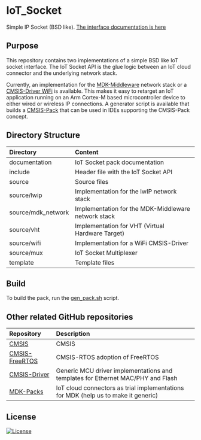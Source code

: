 # IoT_Socket
Simple IP Socket (BSD like). [The interface documentation is here](https://mdk-packs.github.io/IoT_Socket/html/index.html)

## Purpose
This repository contains two implementations of a simple BSD like IoT socket interface. The IoT Socket API is the glue logic
between an IoT cloud connector and the underlying network stack.

Currently, an implementation for
the [MDK-Middleware](https://www2.keil.com/mdk5/middleware) network stack or a
[CMSIS-Driver WiFi](https://arm-software.github.io/CMSIS_5/Driver/html/group__wifi__interface__gr.html) is available. This
makes it easy to retarget an IoT application running on an Arm Cortex-M based microcontroller device to either wired or
wireless IP connections. A generator script is available that builds a
[CMSIS-Pack](https://arm-software.github.io/CMSIS_5/Pack/html/index.html) that can be used in IDEs supporting the CMSIS-Pack
concept.


## Directory Structure

| Directory          | Content                                             |
|:-------------------|:----------------------------------------------------|
| documentation      | IoT Socket pack documentation                       |
| include            | Header file with the IoT Socket API                 |
| source             | Source files                                        |
| source/lwip        | Implementation for the lwIP network stack           |
| source/mdk_network | Implementation for the MDK-Middleware network stack |
| source/vht         | Implementation for VHT (Virtual Hardware Target)    |
| source/wifi        | Implementation for a WiFi CMSIS-Driver              |
| source/mux         | IoT Socket Multiplexer                              |
| template           | Template files                                      |

## Build
To build the pack, run the [gen_pack.sh](gen_pack.sh) script.

## Other related GitHub repositories

| Repository                  | Description                                               |
|:--------------------------- |:--------------------------------------------------------- |
| [CMSIS](https://github.com/ARM-software/cmsis_5)                 | CMSIS                                                                             |
| [CMSIS-FreeRTOS](https://github.com/arm-software/CMSIS-FreeRTOS) | CMSIS-RTOS adoption of FreeRTOS                                                   |
| [CMSIS-Driver](https://github.com/arm-software/CMSIS-Driver)     | Generic MCU driver implementations and templates for Ethernet MAC/PHY and Flash   |
| [MDK-Packs](https://github.com/mdk-packs)                        | IoT cloud connectors as trial implementations for MDK (help us to make it generic)|

## License
[![License](https://img.shields.io/badge/License-Apache%202.0-blue.svg)](https://opensource.org/licenses/Apache-2.0)
